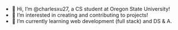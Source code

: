 - 👋 Hi, I’m @charlesxu27, a CS student at Oregon State University!
- 👀 I’m interested in creating and contributing to projects!
- 🌱 I’m currently learning web development (full stack) and DS & A.

<!---
charlesxu27/charlesxu27 is a ✨ special ✨ repository because its `README.md` (this file) appears on your GitHub profile.
You can click the Preview link to take a look at your changes.
--->
